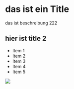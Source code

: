 # das ist ein Title
das ist beschreibung 222
## hier ist title 2
* Item 1
* Item 2
* Item 3
* Item 4
* Item 5
<img src="https://i3-img.sixx.de/pis/ezone/12a3qgELB38wdEB0AB1fHPDQCtTDCJ4UYl_Ic-IXCoYylZ0mXausSGIf6Kd9d1eJQP2uCY-AmZGP58OtNsFlqTugpjZAhWUh7mDgQAHdvbA-m_Nms04TxZ62f_UxEApghhKeZCKjyD3uj8QUKB6pV7uyu5ZZBYjzDRl_CsO6uBQ1KO-pM_cenokku511r15yfJuv5vMjKRCVljpj1IiNYf4qnKPLbGAePn_H2Q/profile:ezone-teaser620x348?source"/>